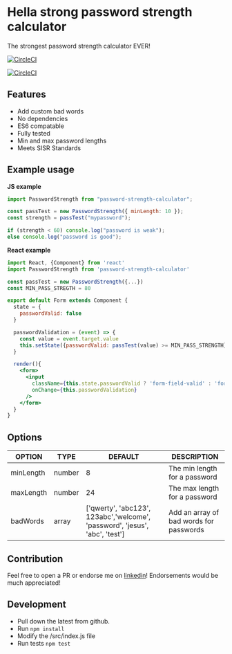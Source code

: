 # Hella strong password strength calculator

The strongest password strength calculator EVER!

[![CircleCI](https://circleci.com/gh/rardoz/password-strength-calculator.svg?style=svg)](https://circleci.com/gh/rardoz/password-strength-calculator)

[![CircleCI](coverage/coverage.svg)](https://circleci.com/gh/rardoz/password-strength-calculator)

## Features

* Add custom bad words
* No dependencies
* ES6 compatable
* Fully tested
* Min and max password lengths
* Meets SISR Standards

## Example usage

**JS example**

```js
import PasswordStrength from "password-strength-calculator";

const passTest = new PasswordStrength({ minLength: 10 });
const strength = passTest("mypassword");

if (strength < 60) console.log("password is weak");
else console.log("password is good");
```

**React example**

```jsx
import React, {Component} from 'react'
import PasswordStrength from 'password-strength-calculator'

const passTest = new PasswordStrength({...})
const MIN_PASS_STREGTH = 80

export default Form extends Component {
  state = {
    passwordValid: false
  }

  passwordValidation = (event) => {
    const value = event.target.value
    this.setState({passwordValid: passTest(value) >= MIN_PASS_STRENGTH})
  }

  render(){
    <form>
      <input
        className={this.state.passwordValid ? 'form-field-valid' : 'form-field-invalid'}
        onChange={this.passwordValidation}
      />
    </form>
  }
}
```

## Options

| OPTION    | TYPE   | DEFAULT                                                                     | DESCRIPTION                             |
| --------- | ------ | --------------------------------------------------------------------------- | --------------------------------------- |
| minLength | number | 8                                                                           | The min length for a password           |
| maxLength | number | 24                                                                          | The max length for a password           |
| badWords  | array  | ['qwerty', 'abc123', 123abc','welcome', 'password', 'jesus', 'abc', 'test'] | Add an array of bad words for passwords |

## Contribution

Feel free to open a PR or endorse me on [linkedin](https://linkedin.com/in/rardoz)! Endorsements would be much appreciated!

## Development

* Pull down the latest from github.
* Run `npm install`
* Modify the /src/index.js file
* Run tests `npm test`

